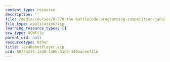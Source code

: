 ```yaml
---
content_type: resource
description: ''
file: /media/courses/6-370-the-battlecode-programming-competition-january-iap-2013/892342211ad8146b31d3340aacee731e_lec4RobotPlayer.zip
file_type: application/zip
learning_resource_types: []
ocw_type: OCWFile
parent_uid: null
resourcetype: Other
title: lec4RobotPlayer.zip
uid: 89234221-1ad8-146b-31d3-340aacee731e
---
```

